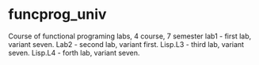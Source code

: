 # funcprog_univ
Course of functional programing labs, 4 course, 7 semester
lab1 - first lab, variant seven.
Lab2 - second lab, variant first.
Lisp.L3 - third lab, variant seven.
Lisp.L4 - forth lab, variant seven.
